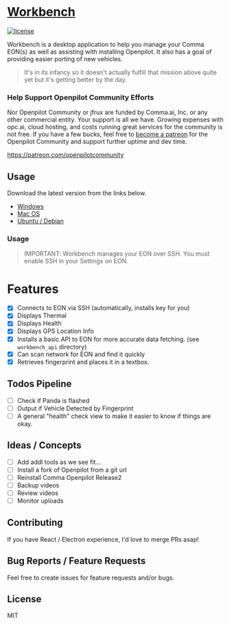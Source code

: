 
# [Workbench](https://opc.ai/workbench)
<!-- [![Travis](https://img.shields.io/travis/openpilot-community/workbench.svg?style=flat-square&label=Travis+CI)](https://travis-ci.org/openpilot-community/workbench)
[![CircleCI](https://img.shields.io/circleci/project/openpilot-community/workbench/desktop.svg?style=flat-square&label=CircleCI)](https://circleci.com/gh/openpilot-community/workbench)
![AppVeyor Build status](https://ci.appveyor.com/api/projects/status/ow6duui01jcsag3l?svg=true) -->
[![license](https://img.shields.io/github/license/openpilot-community/workbench.svg)](https://github.com/openpilot-community/workbench/blob/master/LICENSE)


Workbench is a desktop application to help you manage your Comma EON(s) as well as assisting with installing Openpilot.
It also has a goal of providing easier porting of new vehicles.

> It's in its infancy so it doesn't actually fulfill that mission above quite yet but it's getting better by the day.

### Help Support Openpilot Community Efforts

Nor Openpilot Community or jfrux are funded by Comma.ai, Inc. or any other commercial entity.
Your support is all we have.  Growing expenses with opc.ai, cloud hosting, and costs running great services for the community is not free.
If you have a few bucks, feel free to [become a patreon](https://patreon.com/openpilotcommunity) for the Openpilot Community and support further uptime and dev time.

https://patreon.com/openpilotcommunity

## Usage

Download the latest version from the links below.
- [Windows](https://github.com/openpilot-community/workbench/releases/latest)
- [Mac OS](https://github.com/openpilot-community/workbench/releases/latest)
- [Ubuntu / Debian](https://github.com/openpilot-community/workbench/releases/latest)

### Usage
> IMPORTANT: Workbench manages your EON over SSH.  You must enable SSH in your Settings on EON.

# Features

- [x] Connects to EON via SSH (automatically, installs key for you)
- [x] Displays Thermal
- [x] Displays Health
- [x] Displays GPS Location Info
- [x] Installs a basic API to EON for more accurate data fetching. (see `workbench_api` directory)
- [x] Can scan network for EON and find it quickly
- [x] Retrieves fingerprint and places it in a textbox.

## Todos Pipeline

- [ ] Check if Panda is flashed
- [ ] Output if Vehicle Detected by Fingerprint
- [ ] A general "health" check view to make it easier to know if things are okay.

## Ideas / Concepts

- [ ] Add addl tools as we see fit...
- [ ] Install a fork of Openpilot from a git url
- [ ] Reinstall Comma Openpilot Release2
- [ ] Backup videos
- [ ] Review videos
- [ ] Monitor uploads

## Contributing

If you have React / Electron experience, I'd love to merge PRs asap!

## Bug Reports / Feature Requests

Feel free to create issues for feature requests and/or bugs.

## License
MIT